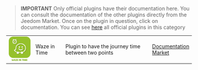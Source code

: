 
>**IMPORTANT**
>Only official plugins have their documentation here. You can consult the documentation of the other plugins directly from the Jeedom Market. Once on the plugin in question, click on documentation.
>You can see [here](https://market.jeedom.com/index.php?v=d&p=market&type=plugin&categorie=travel) all official plugins in this category


| | | | |
|--- | --- | --- | ---|
|<img src="wazeintime/wazeintime_icon.png" class="pluginLogo" width="100" />|Waze in Time|Plugin to have the journey time between two points|[Documentation](wazeintime/index.md)<br/>[Market](https://market.jeedom.com/index.php?v=d&p=market_display&id=1820)|
